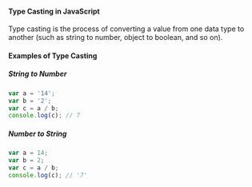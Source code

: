 #### Type Casting in JavaScript

Type casting is the process of converting a value from one data type to another (such as string to number, object to boolean, and so on).

#### Examples of Type Casting

##### String to Number

```js
var a = '14';
var b = '2';
var c = a / b;
console.log(c); // 7
```

##### Number to String

```js
var a = 14;
var b = 2;
var c = a / b;
console.log(c); // '7'
```
